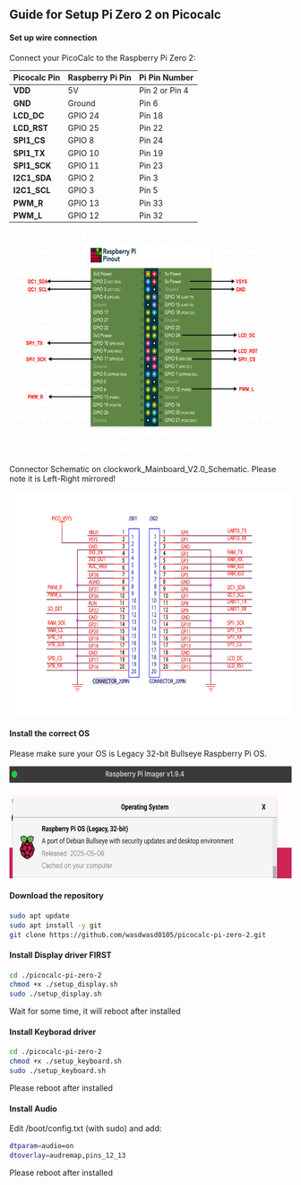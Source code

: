 ## Guide for Setup Pi Zero 2 on Picocalc

#### Set up wire connection 

Connect your PicoCalc to the Raspberry Pi Zero 2:

| **Picocalc Pin** |**Raspberry Pi Pin** | **Pi Pin Number** |
|-------------|----------------------|----------------|
| **VDD**     | 5V                   | Pin 2 or Pin 4 |
| **GND**     | Ground               | Pin 6          |
| **LCD_DC**  | GPIO 24              | Pin 18         |
| **LCD_RST** | GPIO 25              | Pin 22         |
| **SPI1_CS** | GPIO 8               | Pin 24         |
| **SPI1_TX** | GPIO 10              | Pin 19         |
| **SPI1_SCK**| GPIO 11              | Pin 23         |
| **I2C1_SDA**| GPIO 2               | Pin 3          |
| **I2C1_SCL**| GPIO 3               | Pin 5          |
| **PWM_R**   | GPIO 13              | Pin 33         |
| **PWM_L**   | GPIO 12              | Pin 32         |

<img src="pinconnection.png" alt="Pinout Connections illustrated" height="400">


Connector Schematic on clockwork_Mainboard_V2.0_Schematic. Please note it is Left-Right mirrored!

<img src="connector.png" alt="Pinout Connections illustrated" height="400">


#### Install the correct OS 

Please make sure your OS is Legacy 32-bit Bullseye Raspberry Pi OS.

<img src="bullseye_os.png" alt="Pinout Connections illustrated" height="200">


#### Download the repository

```bash
sudo apt update
sudo apt install -y git
git clone https://github.com/wasdwasd0105/picocalc-pi-zero-2.git
```


#### Install Display driver FIRST

```bash
cd ./picocalc-pi-zero-2
chmod +x ./setup_display.sh
sudo ./setup_display.sh
```
Wait for some time, it will reboot after installed

#### Install Keyborad driver

```bash
cd ./picocalc-pi-zero-2
chmod +x ./setup_keyboard.sh
sudo ./setup_keyboard.sh
```
Please reboot after installed


#### Install Audio

Edit /boot/config.txt (with sudo) and add:

```bash
dtparam=audio=on
dtoverlay=audremap,pins_12_13
```

Please reboot after installed